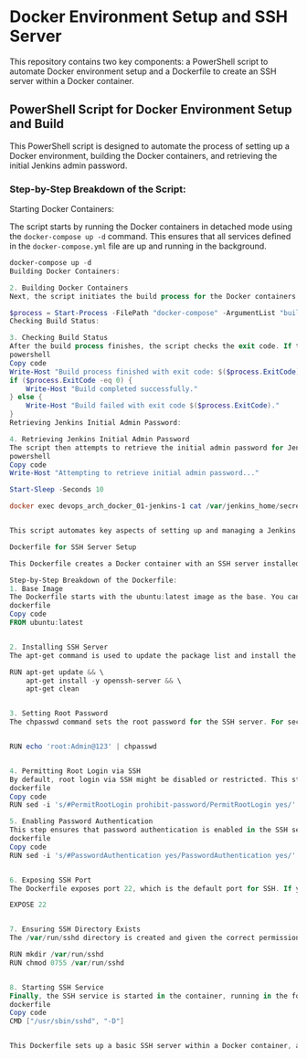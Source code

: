 # Docker Environment Setup and SSH Server

This repository contains two key components: a PowerShell script to automate Docker environment setup and a Dockerfile to create an SSH server within a Docker container.

## PowerShell Script for Docker Environment Setup and Build

This PowerShell script is designed to automate the process of setting up a Docker environment, building the Docker containers, and retrieving the initial Jenkins admin password.

### Step-by-Step Breakdown of the Script:

Starting Docker Containers:

The script starts by running the Docker containers in detached mode using the `docker-compose up -d` command. This ensures that all services defined in the `docker-compose.yml` file are up and running in the background.

```powershell
docker-compose up -d
Building Docker Containers:

2. Building Docker Containers
Next, the script initiates the build process for the Docker containers. The Start-Process cmdlet is used to run the docker-compose build command. The -Wait parameter ensures that the script waits for the build process to complete before proceeding. The -PassThru parameter captures the exit code of the build process, which is crucial for determining if the build was successful.

$process = Start-Process -FilePath "docker-compose" -ArgumentList "build" -Wait -PassThru
Checking Build Status:

3. Checking Build Status
After the build process finishes, the script checks the exit code. If the exit code is 0, the build is considered successful, and a success message is displayed. Otherwise, an error message is displayed, indicating the build has failed along with the corresponding exit code.
powershell
Copy code
Write-Host "Build process finished with exit code: $($process.ExitCode)"
if ($process.ExitCode -eq 0) {
    Write-Host "Build completed successfully."
} else {
    Write-Host "Build failed with exit code $($process.ExitCode)."
}
Retrieving Jenkins Initial Admin Password:

4. Retrieving Jenkins Initial Admin Password
The script then attempts to retrieve the initial admin password for Jenkins. A Start-Sleep cmdlet is used to pause the script for 10 seconds, giving Jenkins enough time to generate the password. After the pause, the script runs a docker exec command to access the Jenkins container and read the password from the initialAdminPassword file.
powershell
Copy code
Write-Host "Attempting to retrieve initial admin password..."

Start-Sleep -Seconds 10

docker exec devops_arch_docker_01-jenkins-1 cat /var/jenkins_home/secrets/initialAdminPassword


This script automates key aspects of setting up and managing a Jenkins Docker environment, making it easier to deploy and configure Jenkins in a consistent and repeatable manner.

Dockerfile for SSH Server Setup

This Dockerfile creates a Docker container with an SSH server installed, allowing remote access to the container.

Step-by-Step Breakdown of the Dockerfile:
1. Base Image
The Dockerfile starts with the ubuntu:latest image as the base. You can replace this with any other base image that suits your needs.
dockerfile
Copy code
FROM ubuntu:latest


2. Installing SSH Server
The apt-get command is used to update the package list and install the OpenSSH server. The apt-get clean command ensures that no unnecessary files are left behind, keeping the image size small.

RUN apt-get update && \
    apt-get install -y openssh-server && \
    apt-get clean


3. Setting Root Password
The chpasswd command sets the root password for the SSH server. For security reasons, it is highly recommended to change this password to something more secure before deploying the container.


RUN echo 'root:Admin@123' | chpasswd


4. Permitting Root Login via SSH
By default, root login via SSH might be disabled or restricted. This step modifies the SSH configuration file (/etc/ssh/sshd_config) to allow root login.
dockerfile
Copy code
RUN sed -i 's/#PermitRootLogin prohibit-password/PermitRootLogin yes/' /etc/ssh/sshd_config

5. Enabling Password Authentication
This step ensures that password authentication is enabled in the SSH server configuration. This is necessary if you plan to log in using a username and password.
dockerfile
Copy code
RUN sed -i 's/#PasswordAuthentication yes/PasswordAuthentication yes/' /etc/ssh/sshd_config


6. Exposing SSH Port
The Dockerfile exposes port 22, which is the default port for SSH. If you need to use a different port, you can modify this line.

EXPOSE 22


7. Ensuring SSH Directory Exists
The /var/run/sshd directory is created and given the correct permissions to ensure that the SSH server starts without issues.

RUN mkdir /var/run/sshd 
RUN chmod 0755 /var/run/sshd


8. Starting SSH Service
Finally, the SSH service is started in the container, running in the foreground with the -D option to keep the container alive.
dockerfile
Copy code
CMD ["/usr/sbin/sshd", "-D"]


This Dockerfile sets up a basic SSH server within a Docker container, allowing you to connect to the container remotely via SSH.
